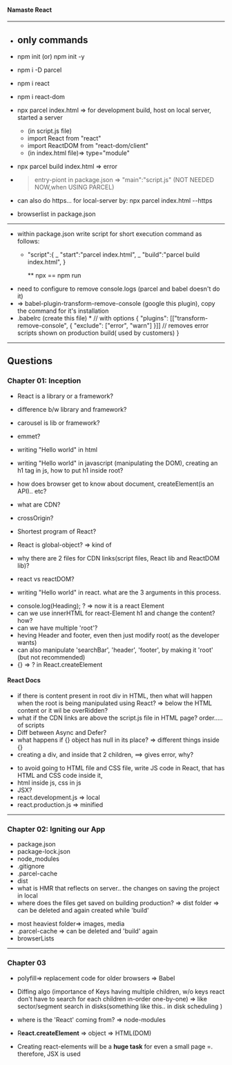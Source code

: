 #### Namaste React

---

- ## only commands
- npm init (or) npm init -y
- npm i -D parcel
- npm i react
- npm i react-dom
- npx parcel index.html => for development build, host on local server, started a server

  - (in script.js file)
  - import React from "react"
  - import ReactDOM from "react-dom/client"
  - (in index.html file)=> type="module"

- npx parcel build index.html => error
- > entry-piont in package.json => "main":"script.js" (NOT NEEDED NOW,when USING PARCEL)
- can also do https... for local-server by: npx parcel index.html --https
- browserlist in package.json

---

- within package.json write script for short execution command as follows:

  - "script":{
    _ "start":"parcel index.html",
    _ "build":"parcel build index.html",
    }

    \*\* npx == npm run

* need to configure to remove console.logs (parcel and babel doesn't do it)
* => babel-plugin-transform-remove-console (google this plugin), copy the command for it's installation
* .babelrc (create this file) \* // with options
  {
  "plugins": [["transform-remove-console", { "exclude": ["error", "warn"] }]] // removes error scripts shown on production build( used by customers)
  }

---

## Questions

### Chapter 01: Inception

- React is a library or a framework?
- difference b/w library and framework?
- carousel is lib or framework?
- emmet?
- writing "Hello world" in html
- writing "Hello world" in javascript (manipulating the DOM), creating an h1 tag in js, how to put h1 inside root?
- how does browser get to know about document, createElement(is an API).. etc?
- what are CDN?
- crossOrigin?
- Shortest program of React?
- React is global-object? => kind of
- why there are 2 files for CDN links(script files, React lib and ReactDOM lib)?
- react vs reactDOM?

- writing "Hello world" in react. what are the 3 arguments in this process.

* console.log(Heading); ? => now it is a react Element
* can we use innerHTML for react-Element h1 and change the content? how?
* can we have multiple 'root'?
* heving Header and footer, even then just modify root( as the developer wants)
* can also manipulate 'searchBar', 'header', 'footer', by making it 'root' (but not recommended)
* {} => ? in React.createElement

#### React Docs

- if there is content present in root div in HTML, then what will happen when the root is being manipulated using React? => below the HTML content or it wil be overRidden?
- what if the CDN links are above the script.js file in HTML page? order..... of scripts
- Diff between Async and Defer?
- what happens if {} object has null in its place? => different things inside {}
- creating a div, and inside that 2 children, ==> gives error, why?

* to avoid going to HTML file and CSS file, write JS code in React, that has HTML and CSS code inside it,
* html inside js, css in js
* JSX?
* react.development.js => local
* react.production.js => minified

---

### Chapter 02: Igniting our App

- package.json
- package-lock.json
- node_modules
- .gitignore
- .parcel-cache
- dist
- what is HMR that reflects on server.. the changes on saving the project in local
- where does the files get saved on building production? => dist folder => can be deleted and again created while 'build'

* most heaviest folder=> images, media
* .parcel-cache => can be deleted and 'build' again
* browserLists
---
  ### Chapter 03

* polyfill=> replacement code for older browsers => Babel
* Diffing algo (importance of Keys having multiple children, w/o keys react don't have to search for each children in-order one-by-one) => like sector/segment search in disks(something like this.. in disk scheduling )

* where is the 'React' coming from? => node-modules

* R**eact.createElement** => object => HTML(DOM)
* Creating react-elements will be a **huge task** for even a small page
        =. therefore, JSX is used